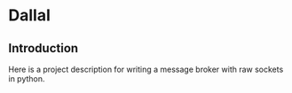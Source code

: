 # Dallal

## Introduction

Here is a project description for writing a message broker with raw sockets in python.
